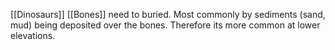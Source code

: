 [[Dinosaurs]] [[Bones]] need to buried. Most commonly by sediments (sand, mud) being deposited over the bones. Therefore its more common at lower elevations. 